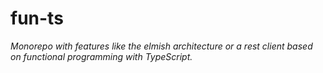 # fun-ts

*Monorepo with features like the elmish architecture or a rest client based on functional programming with TypeScript.*
